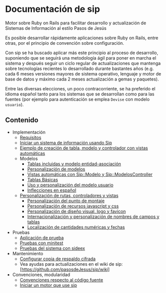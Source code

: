 # Documentación de sip

Motor sobre Ruby on Rails para facilitar desarrollo y actualización de 
Sistemas de Información al estilo Pasos de Jesús

Es posible desarrollar rápidamente aplicaciones sobre Ruby on Rails, entre 
otras, por  el principio de convención sobre configuración.

Con sip se ha buscado aplicar más este principio al proceso de desarrollo, 
suponiendo que se seguirá una metodología ágil para poner en marcha el sistema 
y después seguir un ciclo regular de actualizaciones que mantenga sobre 
tecnologías recientes lo desarrollado durante bastantes años (e.g. cada 
6 meses versiones mayores de sistema operativo, lenguaje y motor de base 
de datos y máximo cada 2 meses actualización a gemas y paquetes).

Entre las diversas elecciones, un poco contracorriente, se ha preferido el 
idioma español tanto para los sistemas que se desarrollan como para las 
fuentes  (por ejemplo para autenticación se emplea `Devise` con modelo 
`usuario`).


## Contenido

* Implementación
  * [Requisitos](https://github.com/pasosdeJesus/sip/blob/master/doc/requisitos.md)
  * [Iniciar un sistema de información usando Sip](https://github.com/pasosdeJesus/sip/blob/master/doc/iniciar-si-usando-sip.md)
  * [Ejemplo de creación de tabla, modelo y controlador con vistas automáticas](https://github.com/pasosdeJesus/sip/blob/master/doc/ejemplo-con-vistas-automaticas.md)
  * Modelos
    * [Tablas incluidas y modelo entidad-asociación](https://github.com/pasosdeJesus/sip/blob/master/doc/modelo-entidad-asociacion.md)
    * [Personalización de modelos](https://github.com/pasosdeJesus/sip/blob/master/doc/personalizacion-de-modelos.md)
    * [Vistas automáticas con Sip::Modelo y Sip::ModelosController](https://github.com/pasosdeJesus/sip/blob/master/doc/vistas-automaticas.md)
    * [Tablas Básicas](https://github.com/pasosdeJesus/sip/blob/master/doc/tablas-basicas.md)
    * [Uso y personalización del modelo usuario](https://github.com/pasosdeJesus/sip/blob/master/doc/modelo-usuario.md)
    * [Inflecciones en español]()
  * [Personalización de rutas, controladores y vistas](https://github.com/pasosdeJesus/sip/blob/master/doc/rutas-controladores-vistas.md)
    * [Personalización del punto de montaje](https://github.com/pasosdeJesus/sip/blob/master/doc/punto-de-montaje.md)
    * [Personalización de recursos javascript y css](https://github.com/pasosdeJesus/sip/blob/master/doc/recursos-javascript-y-css.md)
    * [Personalización de diseño visual, logo y favicon](https://github.com/pasosdeJesus/sip/blob/master/doc/diseño-visual-logo-y-favicon.md)
    * [Internacionalización y personalización de nombres de campos y tablas](https://github.com/pasosdeJesus/sip/blob/master/doc/internacionalizacion-nombres-campos-y-tablas.md)
    * [Localización de cantidades numéricas y fechas](https://github.com/pasosdeJesus/sip/blob/master/doc/localizacion-numeros-y-fechas.md)
* Pruebas
  * [Aplicación de prueba](https://github.com/pasosdeJesus/sip/blob/master/doc/aplicacion-de-prueba.md)
  * [Pruebas con minitest](https://github.com/pasosdeJesus/sip/blob/master/doc/pruebas-con-minitest.md)
  * [Pruebas del sistema con sideex](https://github.com/pasosdeJesus/sip/blob/master/doc/pruebas-al-sistema-con-sideex.md)
* Mantenimiento 
  * [Configurar copia de respaldo cifrada](https://github.com/pasosdeJesus/sip/blob/master/doc/respaldo-cifrado.md)
  * Vea ayudas para actualizaciones en el wiki de sip: [https://github.com/pasosdeJesus/sip/wiki]
* Convenciones, modularidad
  * [Convenciones respecto al código fuente](https://github.com/pasosdeJesus/sip/blob/master/doc/convenciones.md)
  * [Iniciar un motor que use sip](https://github.com/pasosdeJesus/sip/blob/master/doc/iniciar-motor-con-sip.md)


